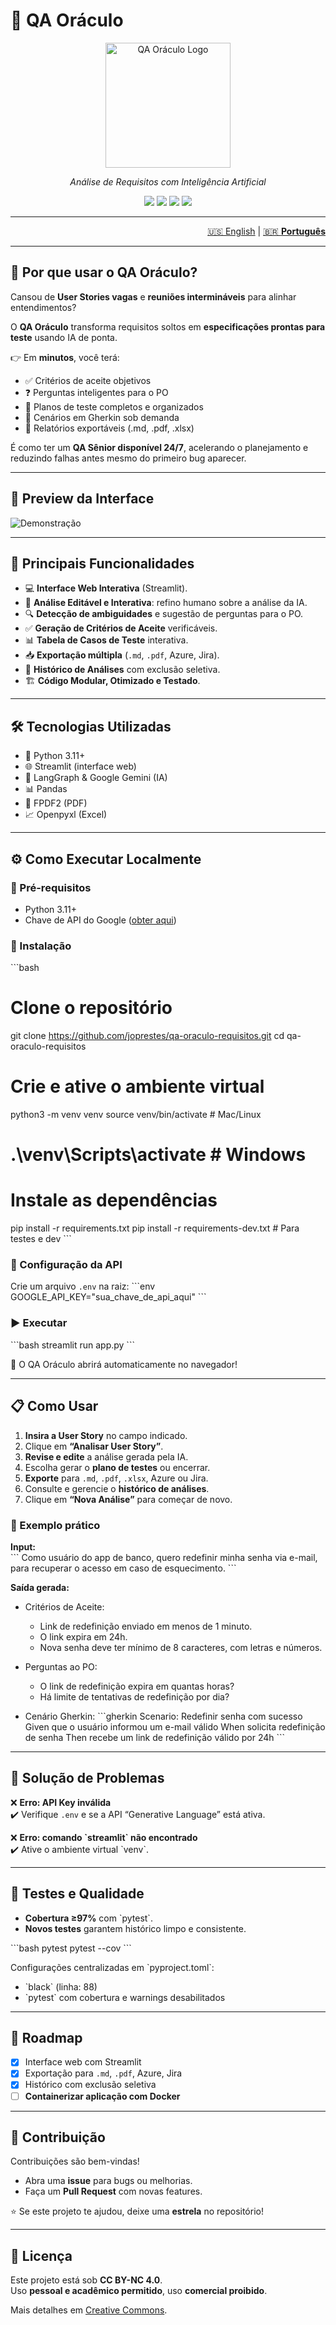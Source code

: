 # 🔮 QA Oráculo

<p align="center">
  <img src="assets/logo_oraculo.png" alt="QA Oráculo Logo" width="200"/>
</p>

<p align="center"><i>Análise de Requisitos com Inteligência Artificial</i></p>

<p align="center">
  <img src="https://img.shields.io/badge/python-3.11+-blue.svg"/>
  <img src="https://img.shields.io/badge/license-CC--BY--NC%204.0-green.svg"/>
  <img src="https://img.shields.io/badge/Streamlit-App-red.svg"/>
  <img src="https://img.shields.io/badge/code%20style-black-000000.svg"/>
</p>

---
<nav aria-label="Language switcher" style="text-align: right;">
<a href="README-en.md">🇺🇸 English</a> |
<a href="README.md" aria-current="page">🇧🇷 <strong>Português</strong></a>
</nav>

---

## 🚀 Por que usar o QA Oráculo?

Cansou de **User Stories vagas** e **reuniões intermináveis** para alinhar entendimentos?

O **QA Oráculo** transforma requisitos soltos em **especificações prontas para teste** usando IA de ponta.

👉 Em **minutos**, você terá:
- ✅ Critérios de aceite objetivos  
- ❓ Perguntas inteligentes para o PO  
- 📝 Planos de teste completos e organizados  
- 🧪 Cenários em Gherkin sob demanda  
- 📄 Relatórios exportáveis (.md, .pdf, .xlsx)  

É como ter um **QA Sênior disponível 24/7**, acelerando o planejamento e reduzindo falhas antes mesmo do primeiro bug aparecer.

---

## 📸 Preview da Interface

![Demonstração](assets/qa_oraculo_cartoon_demo.gif)

---

## 🚀 Principais Funcionalidades

- 💻 **Interface Web Interativa** (Streamlit).  
- 📝 **Análise Editável e Interativa**: refino humano sobre a análise da IA.  
- 🔍 **Detecção de ambiguidades** e sugestão de perguntas para o PO.  
- ✅ **Geração de Critérios de Aceite** verificáveis.  
- 📊 **Tabela de Casos de Teste** interativa.  
- 📥 **Exportação múltipla** (`.md`, `.pdf`, Azure, Jira).  
- 📖 **Histórico de Análises** com exclusão seletiva.  
- 🏗️ **Código Modular, Otimizado e Testado**.  

---

## 🛠️ Tecnologias Utilizadas

- 🐍 Python 3.11+  
- 🌐 Streamlit (interface web)  
- 🧠 LangGraph & Google Gemini (IA)  
- 📊 Pandas  
- 📄 FPDF2 (PDF)  
- 📈 Openpyxl (Excel)  

---

## ⚙️ Como Executar Localmente

### 📌 Pré-requisitos
- Python 3.11+  
- Chave de API do Google ([obter aqui](https://console.cloud.google.com))  

### 🚀 Instalação
\`\`\`bash
# Clone o repositório
git clone https://github.com/joprestes/qa-oraculo-requisitos.git
cd qa-oraculo-requisitos

# Crie e ative o ambiente virtual
python3 -m venv venv
source venv/bin/activate  # Mac/Linux
# .\venv\Scripts\activate  # Windows

# Instale as dependências
pip install -r requirements.txt
pip install -r requirements-dev.txt  # Para testes e dev
\`\`\`

### 🔑 Configuração da API
Crie um arquivo `.env` na raiz:
\`\`\`env
GOOGLE_API_KEY="sua_chave_de_api_aqui"
\`\`\`

### ▶️ Executar
\`\`\`bash
streamlit run app.py
\`\`\`

🎉 O QA Oráculo abrirá automaticamente no navegador!

---

## 📋 Como Usar

1. **Insira a User Story** no campo indicado.  
2. Clique em **“Analisar User Story”**.  
3. **Revise e edite** a análise gerada pela IA.  
4. Escolha gerar o **plano de testes** ou encerrar.  
5. **Exporte** para `.md`, `.pdf`, `.xlsx`, Azure ou Jira.  
6. Consulte e gerencie o **histórico de análises**.  
7. Clique em **“Nova Análise”** para começar de novo.  

### 🔎 Exemplo prático
**Input:**  
\`\`\`
Como usuário do app de banco,
quero redefinir minha senha via e-mail,
para recuperar o acesso em caso de esquecimento.
\`\`\`

**Saída gerada:**  
- Critérios de Aceite:
  - Link de redefinição enviado em menos de 1 minuto.  
  - O link expira em 24h.  
  - Nova senha deve ter mínimo de 8 caracteres, com letras e números.  

- Perguntas ao PO:
  - O link de redefinição expira em quantas horas?  
  - Há limite de tentativas de redefinição por dia?  

- Cenário Gherkin:
  \`\`\`gherkin
  Scenario: Redefinir senha com sucesso
    Given que o usuário informou um e-mail válido
    When solicita redefinição de senha
    Then recebe um link de redefinição válido por 24h
  \`\`\`

---

## 🤔 Solução de Problemas

❌ **Erro: API Key inválida**  
✔️ Verifique `.env` e se a API “Generative Language” está ativa.  

❌ **Erro: comando \`streamlit\` não encontrado**  
✔️ Ative o ambiente virtual \`venv\`.  

---

## 🧪 Testes e Qualidade

- **Cobertura ≥97%** com \`pytest\`.  
- **Novos testes** garantem histórico limpo e consistente.  

\`\`\`bash
pytest
pytest --cov
\`\`\`

Configurações centralizadas em \`pyproject.toml\`:  
- \`black\` (linha: 88)  
- \`pytest\` com cobertura e warnings desabilitados  

---

## 📌 Roadmap

- [x] Interface web com Streamlit  
- [x] Exportação para `.md`, `.pdf`, Azure, Jira  
- [x] Histórico com exclusão seletiva  
- [ ] **Containerizar aplicação com Docker**  

---

## 🤝 Contribuição

Contribuições são bem-vindas!  
- Abra uma **issue** para bugs ou melhorias.  
- Faça um **Pull Request** com novas features.  

⭐ Se este projeto te ajudou, deixe uma **estrela** no repositório!

---

## 📜 Licença

Este projeto está sob **CC BY-NC 4.0**.  
Uso **pessoal e acadêmico permitido**, uso **comercial proibido**.  

Mais detalhes em [Creative Commons](https://creativecommons.org/licenses/by-nc/4.0/).
